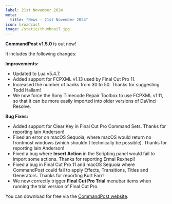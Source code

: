 ```yaml
---
label: 21st November 2024
meta:
  title: "News - 21st November 2024"
icon: broadcast
image: /static/thumbnail.jpg
---
```


**CommandPost v1.5.0** is out now!

It includes the following changes:

**Improvements:**
- Updated to Lua v5.4.7.
- Added support for FCPXML v1.13 used by Final Cut Pro 11.
- Increased the number of banks from 30 to 50. Thanks for suggesting Todd Hallam!
- We now force the Sony Timecode Repair Toolbox to use FCPXML v1.11, so that it can be more easily imported into older versions of DaVinci Resolve.

**Bug Fixes:**
- Added support for Clear Key in Final Cut Pro Command Sets. Thanks for reporting Iain Anderson!
- Fixed an error on macOS Sequoia, where macOS would return no frontmost windows (which shouldn't technically be possible). Thanks for reporting Iain Anderson!
- Fixed a bug where **Insert Action** in the Scripting panel would fail to import some actions. Thanks for reporting Ermal Rexhepi!
- Fixed a bug in Final Cut Pro 11 and macOS Sequoia where CommandPost could fail to apply Effects, Transitions, Titles and Generators. Thanks for reporting Kurt Farr!
- We now correctly trigger **Final Cut Pro Trial** menubar items when running the trial version of Final Cut Pro.

You can download for free via the [CommandPost website](https://commandpost.io).